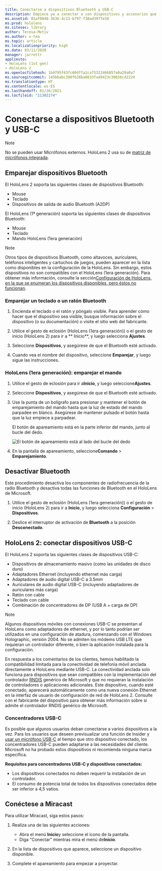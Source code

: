 ```yaml
---
title: Conectarse a dispositivos Bluetooth y USB-C
description: Empiece ya a conectar a con dispositivos y accesorios que tengan Bluetooth y USB-C desde sus dispositivos de realidad mixta HoloLens.
ms.assetid: 01af0848-3b36-4c13-b797-f38ad3977e30
ms.prod: hololens
ms.sitesec: library
author: Teresa-Motiv
ms.author: v-tea
ms.topic: article
ms.localizationpriority: high
ms.date: 03/11/2020
manager: jarrettr
appliesto:
- HoloLens (1st gen)
- HoloLens 2
ms.openlocfilehash: 1b4f95f43fc60dffa2ca75322466857a0a20a0a7
ms.sourcegitcommit: 145bbabc390f626ba6633fa49423c38656cd2224
ms.translationtype: HT
ms.contentlocale: es-ES
ms.lasthandoff: 01/26/2021
ms.locfileid: "11302274"
---
```

# Conectarse a dispositivos Bluetooth y USB-C

> [!NOTE]
> No se pueden usar Micrófonos externos. HoloLens 2 usa su de [matriz de micrófonos integrada](hololens2-hardware.md#audio-and-speech).

## Emparejar dispositivos Bluetooth

El HoloLens 2 soporta las siguientes clases de dispositivos Bluetooth:

- Mouse
- Teclado
- Dispositivos de salida de audio Bluetooth (A2DP)

El HoloLens (1ª generación) soporta las siguientes clases de dispositivos Bluetooth:

- Mouse
- Teclado
- Mando HoloLens (1era generación)

> [!NOTE]
> Otros tipos de dispositivos Bluetooth, como altavoces, auriculares, teléfonos inteligentes y cartuchos de juegos, pueden aparecer en la lista como disponibles en la configuración de la HoloLens. Sin embargo, estos dispositivos no son compatibles con el HoloLens (1era generación). Para obtener más información, consulte la sección[Configuración de HoloLens, en la que se enumeran los dispositivos disponibles, pero éstos no funcionan](hololens-FAQ.md#hololens-settings-lists-devices-as-available-but-the-devices-dont-work).

### Emparejar un teclado o un ratón Bluetooth

1. Encienda el teclado o el ratón y póngalo visible. Para aprender cómo hacer que el dispositivo sea visible, busque información sobre el dispositivo (o su documentación) o visite el sitio web del fabricante.

1. Utilice el gesto de eclosión (HoloLens (1era generación)) o el gesto de inicio (HoloLens 2) para ir a ** Inicio**, y luego selecciona **Ajustes**.

1. Seleccione **Dispositivos**, y asegúrese de que el Bluetooth esté activado.  

1. Cuando vea el nombre del dispositivo, seleccione **Emparejar**, y luego sigue las instrucciones.

### HoloLens (1era generación): emparejar el mando

1. Utilice el gesto de eclosión para ir a**Inicio**, y luego seleccione**Ajustes**.

1. Seleccione **Dispositivos**, y asegúrese de que el Bluetooth esté activado.

1. Use la punta de un bolígrafo para presionar y mantener el botón de emparejamiento del mando hasta que la luz de estado del mando parpadee en blanco. Asegúrese de mantener pulsado el botón hasta que la luz empiece a parpadear.  

   El botón de apareamiento está en la parte inferior del mando, junto al bucle del dedo.

   ![El botón de apareamiento está al lado del bucle del dedo](images/use-hololens-clicker-1.png)

1. En la pantalla de apareamiento, seleccione**Comando** > **Emparejamiento**.

## Desactivar Bluetooth

Este procedimiento desactiva los componentes de radiofrecuencia de la radio Bluetooth y desactiva todas las funciones de Bluetooth en el HoloLens de Microsoft.

1. Utilice el gesto de eclosión (HoloLens (1era generación)) o el gesto de inicio (HoloLens 2) para ir a **Inicio**, y luego selecciona **Configuración** > **Dispositivos**.

1. Deslice el interruptor de activación de **Bluetooth** a la posición **Desconectado**.

## HoloLens 2: conectar dispositivos USB-C

El HoloLens 2 soporta las siguientes clases de dispositivos USB-C:

- Dispositivos de almacenamiento masivo (como las unidades de disco duro)
- Adaptadores Ethernet (incluyendo ethernet más carga)
- Adaptadores de audio digital USB-C a 3.5mm
- Auriculares de audio digital USB-C (incluyendo adaptadores de auriculares más carga)
- Ratón con cable
- Teclado con cable
- Combinación de concentradores de DP (USB A + carga de DP)

> [!NOTE]
> Algunos dispositivos móviles con conexiones USB-C se presentan al HoloLens como adaptadores de ethernet, y por lo tanto podrían ser utilizados en una configuración de atadura, comenzando con el Windows Holographic, versión 2004. No se admiten los módems USB LTE que requieran un controlador diferente, o bien la aplicación instalada para la configuración.

En respuesta a los comentarios de los clientes, hemos habilitado la compatibilidad limitada para la conectividad de telefonía móvil anclada directamente a HoloLens mediante USB-C.  La conectividad anclada solo funciona para dispositivos que sean compatibles con la implementación del controlador [RNDIS](https://docs.microsoft.com/windows-hardware/drivers/network/overview-of-remote-ndis--rndis-) genérico de Microsoft y que no requieran la instalación de controladores o aplicaciones adicionales.  Este dispositivo, cuando esté conectado, aparecerá automáticamente como una nueva conexión Ethernet en la interfaz de usuario de configuración de red de HoloLens 2. Consulte con el fabricante del dispositivo para obtener más información sobre si admite el controlador RNDIS genérico de Microsoft.

### Concentradores USB-C

Es posible que algunos usuarios deban conectarse a varios dispositivos a la vez. Para los usuarios que deseen previsualizar una función de Insider y [usar un micrófono USB-C](hololens-insider.md#usb-c-external-microphone-support) al tiempo que otro dispositivo conectado, los concentradores USB-C pueden adaptarse a las necesidades del cliente. Microsoft no ha probado estos dispositivos ni recomienda ninguna marca específica.

**Requisitos para concentradores USB-C y dispositivos conectados:**

- Los dispositivos conectados no deben requerir la instalación de un controlador.
- El consumo de potencia total de todos los dispositivos conectados debe ser inferior a 4,5 vatios.

## Conéctese a Miracast

Para utilizar Miracast, siga estos pasos:

1. Realiza una de las siguientes acciones:  

   - Abra el menú **Inicio**y seleccione el icono de la pantalla.
   - Diga "Conectar" mientras mira el menú de**Inicio**.  

1. En la lista de dispositivos que aparece, seleccione un dispositivo disponible.

1. Complete el apareamiento para empezar a proyectar.
